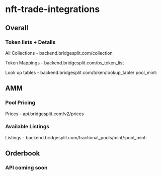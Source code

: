 # nft-trade-integrations

## Overall 

### Token lists + Details
All Collections - backend.bridgesplit.com/collection

Token Mappings - backend.bridgesplit.com/bs_token_list

Look up tables - backend.bridgesplit.com/token/lookup_table/:pool_mint:


## AMM
### Pool Pricing
Prices - api.bridgesplit.com/v2/prices

### Available Listings
Listings - backend.bridgesplit.com/fractional_pools/mint/:pool_mint:

## Orderbook
### API coming soon
